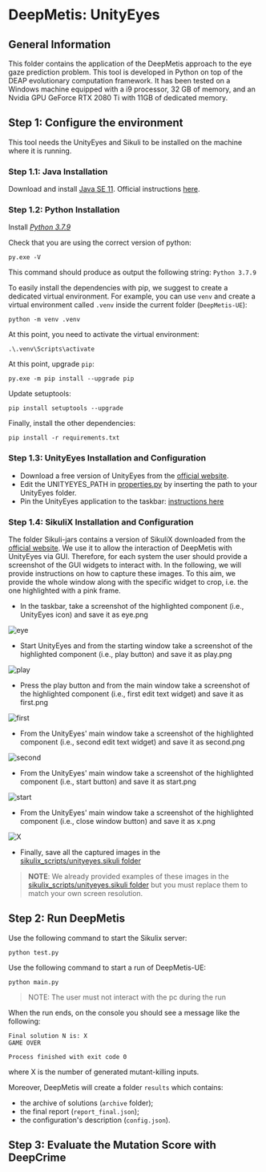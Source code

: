 # DeepMetis: UnityEyes

## General Information ##
This folder contains the application of the DeepMetis approach to the eye gaze prediction problem.
This tool is developed in Python on top of the DEAP evolutionary computation framework. It has been tested on a Windows machine equipped with a i9 processor, 32 GB of memory, and an Nvidia GPU GeForce RTX 2080 Ti with 11GB of dedicated memory.

## Step 1: Configure the environment ##

This tool needs the UnityEyes and Sikuli to be installed on the machine where it is running. 

### Step 1.1: Java Installation ###

Download and install [Java SE 11](https://www.oracle.com/it/java/technologies/javase-jdk11-downloads.html). Official instructions [here](https://docs.oracle.com/en/java/javase/11/install/installation-jdk-microsoft-windows-platforms.html).

### Step 1.2: Python Installation ###

Install [_Python 3.7.9_](https://www.python.org/ftp/python/3.7.9/python-3.7.9-amd64.exe)

Check that you are using the correct version of python:
``` 
py.exe -V
```
This command should produce as output the following string: `Python 3.7.9`

To easily install the dependencies with pip, we suggest to create a dedicated virtual environment. For example, you can use `venv` and create a virtual environment called `.venv` inside the current folder (`DeepMetis-UE`):

```
python -m venv .venv
```

At this point, you need to activate the virtual environment:

``` 
.\.venv\Scripts\activate
```


At this point, upgrade `pip`:

```
py.exe -m pip install --upgrade pip

```

Update setuptools:
```
pip install setuptools --upgrade

```

Finally, install the other dependencies:
```
pip install -r requirements.txt
```


### Step 1.3: UnityEyes Installation and Configuration ###

* Download a free version of UnityEyes from the [official website](https://www.cl.cam.ac.uk/research/rainbow/projects/unityeyes/data/UnityEyes_Windows.zip).  
* Edit the UNITYEYES_PATH in [properties.py](properties.py) by inserting the path to your UnityEyes folder. 
* Pin the UnityEyes application to the taskbar: [instructions here](https://support.microsoft.com/en-us/windows/pin-apps-and-folders-to-the-desktop-or-taskbar-f3c749fb-e298-4cf1-adda-7fd635df6bb0)

### Step 1.4: SikuliX Installation and Configuration ###

The folder Sikuli-jars contains a version of SikuliX downloaded from the [official website](http://sikulix.com). We use it to allow the interaction of DeepMetis with UnityEyes via GUI. Therefore, for each system the user should provide a screenshot of the GUI widgets to interact with. In the following, we will provide instructions on how to capture these images. To this aim, we provide the whole window along with the specific widget to crop, i.e. the one highlighted with a pink frame.

* In the taskbar, take a screenshot of the highlighted component (i.e., UnityEyes icon) and save it as eye.png

![eye](../images/eye.PNG)

* Start UnityEyes and from the starting window take a screenshot of the highlighted component (i.e., play button) and save it as play.png

![play](../images/play.PNG)

* Press the play button and from the main window take a screenshot of the highlighted component (i.e., first edit text widget) and save it as first.png

![first](../images/first.PNG)

* From the UnityEyes' main window take a screenshot of the highlighted component (i.e., second edit text widget) and save it as second.png

![second](../images/second.PNG)

* From the UnityEyes' main window take a screenshot of the highlighted component (i.e., start button) and save it as start.png

![start](../images/start.PNG)

* From the UnityEyes' main window take a screenshot of the highlighted component (i.e., close window button) and save it as x.png

![X](../images/X.PNG)

* Finally, save all the captured images in the [sikulix_scripts/unityeyes.sikuli folder](sikulix_scripts/unityeyes.sikuli/)

> **NOTE**: We already provided examples of these images in the [sikulix_scripts/unityeyes.sikuli folder](sikulix_scripts/unityeyes.sikuli/) but you must replace them to match your own screen resolution.

## Step 2: Run DeepMetis

Use the following command to start the Sikulix server:

```
python test.py
```

Use the following command to start a run of DeepMetis-UE:

```
python main.py
```

> NOTE: The user must not interact with the pc during the run

When the run ends, on the console you should see a message like the following:

```
Final solution N is: X
GAME OVER

Process finished with exit code 0
```

where X is the number of generated mutant-killing inputs.

Moreover, DeepMetis will create a folder `results` which contains: 
* the archive of solutions (`archive` folder); 
* the final report (`report_final.json`);
* the configuration's description (`config.json`).

## Step 3: Evaluate the Mutation Score with DeepCrime ##
